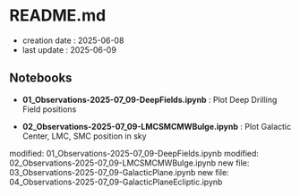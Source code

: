 # README.md

- creation date : 2025-06-08
- last update : 2025-06-09

## Notebooks
- **01_Observations-2025-07_09-DeepFields.ipynb** : Plot Deep Drilling Field positions  

- **02_Observations-2025-07_09-LMCSMCMWBulge.ipynb** : Plot Galactic Center, LMC, SMC position in sky


modified:   01_Observations-2025-07_09-DeepFields.ipynb
	modified:   02_Observations-2025-07_09-LMCSMCMWBulge.ipynb
	new file:   03_Observations-2025-07_09-GalacticPlane.ipynb
	new file:   04_Observations-2025-07_09-GalacticPlaneEcliptic.ipynb 
